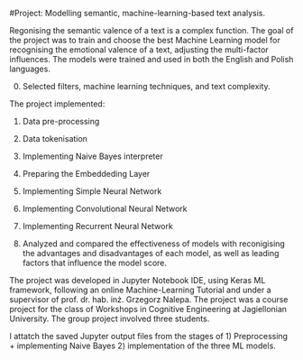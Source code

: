 #Project: Modelling semantic, machine-learning-based text analysis. 

Regonising the semantic valence of a text is a complex function. The goal of the project was to train and choose the best Machine Learning model for recognising the emotional valence of a text, adjusting the multi-factor influences. The models were trained and used in both the English and Polish languages. 

0. Selected filters, machine learning techniques, and text complexity.

The project implemented:
1. Data pre-processing
2. Data tokenisation
3. Implementing Naive Bayes interpreter 
4. Preparing the Embeddeding Layer
5. Implementing Simple Neural Network
6. Implementing Convolutional Neural Network
7. Implementing Recurrent Neural Network

8. Analyzed and compared the effectiveness of models with reconigising the advantages and disadvantages of each model, as well as leading factors that influence the model score.

The project was developed in Jupyter Notebook IDE, using Keras ML framework, following an online Machine-Learning Tutorial and under a supervisor of prof. dr. hab. inż. Grzegorz Nalepa. The project was a course project for the class of Workshops in Cognitive Engineering at Jagiellonian University. The group project involved three students.

I attatch the saved Jupyter output files from the stages of 1) Preprocessing + implementing Naive Bayes 2) implementation of the three ML models.
